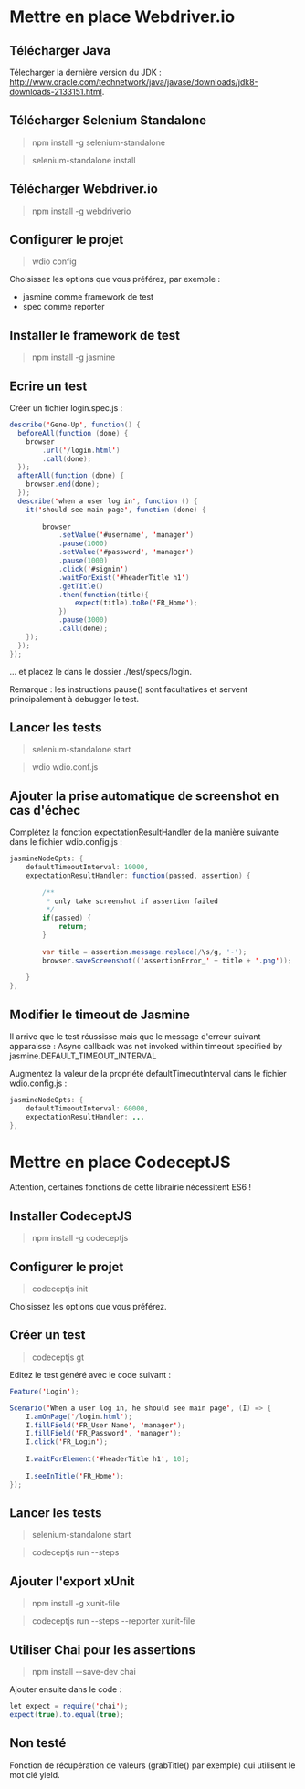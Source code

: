 
# Mettre en place Webdriver.io 

## Télécharger Java 

Télecharger la dernière version du JDK : http://www.oracle.com/technetwork/java/javase/downloads/jdk8-downloads-2133151.html.

## Télécharger Selenium Standalone 

> npm install -g selenium-standalone

> selenium-standalone install

## Télécharger Webdriver.io 

> npm install -g webdriverio

## Configurer le projet 

> wdio config

Choisissez les options que vous préférez, par exemple :
- jasmine comme framework de test
- spec comme reporter

## Installer le framework de test 

> npm install -g jasmine

## Ecrire un test 

Créer un fichier login.spec.js :

```java
describe('Gene-Up', function() {
  beforeAll(function (done) {		
    browser
		.url('/login.html')
		.call(done);
  });
  afterAll(function (done) {
    browser.end(done);
  });
  describe('when a user log in', function () {
    it('should see main page', function (done) {
				
		browser
			.setValue('#username', 'manager')
			.pause(1000)
			.setValue('#password', 'manager')
			.pause(1000)
			.click('#signin')
			.waitForExist('#headerTitle h1')
			.getTitle()
			.then(function(title){
				expect(title).toBe('FR_Home');
			})
			.pause(3000)
			.call(done);
    });
  });
});
```

... et placez le dans le dossier ./test/specs/login.

Remarque : les instructions pause() sont facultatives et servent principalement à debugger le test.

## Lancer les tests 

> selenium-standalone start

> wdio wdio.conf.js


## Ajouter la prise automatique de screenshot en cas d'échec

Complétez la fonction expectationResultHandler de la manière suivante dans le fichier wdio.config.js :

```java
jasmineNodeOpts: {
    defaultTimeoutInterval: 10000,
    expectationResultHandler: function(passed, assertion) {
 
        /**
         * only take screenshot if assertion failed
         */
        if(passed) {
            return;
        }
 
        var title = assertion.message.replace(/\s/g, '-');
        browser.saveScreenshot(('assertionError_' + title + '.png'));
 
    }
},
```

## Modifier le timeout de Jasmine 

Il arrive que le test réussisse mais que le message d'erreur suivant apparaisse :
Async callback was not invoked within timeout specified by jasmine.DEFAULT_TIMEOUT_INTERVAL

Augmentez la valeur de la propriété defaultTimeoutInterval dans le fichier wdio.config.js :

```java
jasmineNodeOpts: {
    defaultTimeoutInterval: 60000,
    expectationResultHandler: ...
},
```

# Mettre en place CodeceptJS 

Attention, certaines fonctions de cette librairie nécessitent ES6 !

## Installer CodeceptJS 

> npm install -g codeceptjs

## Configurer le projet 

> codeceptjs init

Choisissez les options que vous préférez.

## Créer un test 

> codeceptjs gt

Editez le test généré avec le code suivant :

```java
Feature('Login');

Scenario('When a user log in, he should see main page', (I) => {
	I.amOnPage('/login.html');
	I.fillField('FR_User Name', 'manager');
	I.fillField('FR_Password', 'manager');
	I.click('FR_Login');
	
	I.waitForElement('#headerTitle h1', 10);
	
	I.seeInTitle('FR_Home');	
});
```


## Lancer les tests 

> selenium-standalone start

> codeceptjs run --steps

## Ajouter l'export xUnit 

> npm install -g xunit-file

> codeceptjs run --steps --reporter xunit-file

## Utiliser Chai pour les assertions 

> npm install --save-dev chai

Ajouter ensuite dans le code :

```java
let expect = require('chai');
expect(true).to.equal(true);
```

## Non testé 

Fonction de récupération de valeurs (grabTitle() par exemple) qui utilisent le mot clé yield.
